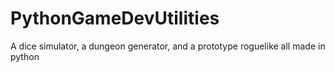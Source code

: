 # PythonGameDevUtilities
A dice simulator, a dungeon generator, and a prototype roguelike all made in python
